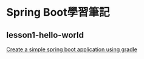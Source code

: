 # Spring Boot學習筆記
## lesson1-hello-world
[Create a simple spring boot application using gradle](https://jenciso.github.io/blog/create-a-simple-spring-boot-application-with-gradle/)
